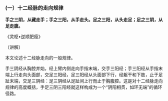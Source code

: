 ### (一）十二经脉的走向规律

**手之三阴，从藏走手；手之三阳，从手走头。足之三阳，从头走足；足之三阴，从足走腹。**

​《灵枢•逆顺肥瘦》

〔讲解〕

本文论述十二经脉走向的一般规律。

手三阴经从胸腔并始，经上臂内侧走向手指末端，交手三阳经；手三阳经从手指末端上行走向头面部，交足三阳经，足三阳经从头面部下行，经躯干和下肢，止于足趾末端，交足三阴经：足三阴经从足趾间上行而止于胸腹腔。这是对十二经脉走向规律的高度概括，手足三阴三阳经就这样构成为一个“阴阳相贯，如环无端”的循环径路。

